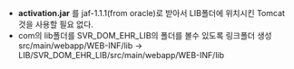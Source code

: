 * **activation.jar** 를 jaf-1.1.1(from oracle)로 받아서 LIB폴더에 위치시킨 Tomcat것을 사용할 필요 없다. 
* com의 lib폴더를 SVR_DOM_EHR_LIB의 폴더를 볼수 있도록 링크폴더 생성
  src/main/webapp/WEB-INF/lib -> LIB/SVR_DOM_EHR_LIB/src/main/webapp/WEB-INF/lib

